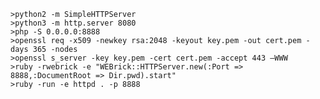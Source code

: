 	>python2 -m SimpleHTTPServer 
	>python3 -m http.server 8080
	>php -S 0.0.0.0:8888
	>openssl req -x509 -newkey rsa:2048 -keyout key.pem -out cert.pem -days 365 -nodes
	>openssl s_server -key key.pem -cert cert.pem -accept 443 –WWW
	>ruby -rwebrick -e "WEBrick::HTTPServer.new(:Port => 8888,:DocumentRoot => Dir.pwd).start"
	>ruby -run -e httpd . -p 8888